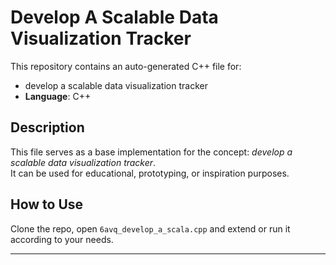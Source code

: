 # Develop A Scalable Data Visualization Tracker

This repository contains an auto-generated C++ file for:

- develop a scalable data visualization tracker
- **Language**: C++

## Description

This file serves as a base implementation for the concept: *develop a scalable data visualization tracker*.  
It can be used for educational, prototyping, or inspiration purposes.

## How to Use

Clone the repo, open `6avq_develop_a_scala.cpp` and extend or run it according to your needs.

---


